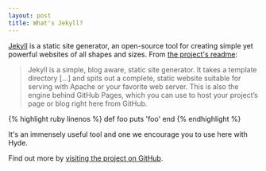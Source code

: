 ```yaml
---
layout: post
title: What's Jekyll?
---
```


[Jekyll](http://jekyllrb.com) is a static site generator, an open-source tool for creating simple yet powerful websites of all shapes and sizes. From [the project's readme](https://github.com/mojombo/jekyll/blob/master/README.markdown):

  > Jekyll is a simple, blog aware, static site generator. It takes a template directory [...] and spits out a complete, static website suitable for serving with Apache or your favorite web server. This is also the engine behind GitHub Pages, which you can use to host your project’s page or blog right here from GitHub.

{% highlight ruby linenos %}
def foo
  puts 'foo'
end
{% endhighlight %}

It's an immensely useful tool and one we encourage you to use here with Hyde.

Find out more by [visiting the project on GitHub](https://github.com/mojombo/jekyll).
